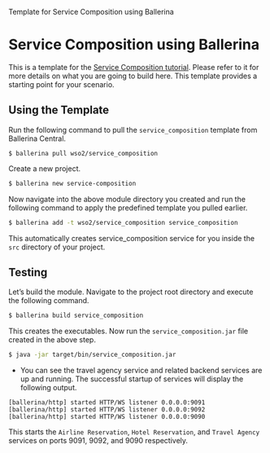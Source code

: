 Template for Service Composition using Ballerina

# Service Composition using Ballerina

This is a template for the [Service Composition tutorial](https://ei.docs.wso2.com/en/latest/ballerina-integrator/learn/tutorials/integration-patterns-and-soa/service-composition/1/). Please refer to it for more details on what you are going to build here. This template provides a starting point for your scenario. 

## Using the Template

Run the following command to pull the `service_composition` template from Ballerina Central.

```
$ ballerina pull wso2/service_composition
```

Create a new project.

```bash
$ ballerina new service-composition
```

Now navigate into the above module directory you created and run the following command to apply the predefined template you pulled earlier.

```bash
$ ballerina add -t wso2/service_composition service_composition
```

This automatically creates service_composition service for you inside the `src` directory of your project.  

## Testing

Let’s build the module. Navigate to the project root directory and execute the following command.

```bash
$ ballerina build service_composition
```

This creates the executables. Now run the `service_composition.jar` file created in the above step. 
```bash
$ java -jar target/bin/service_composition.jar
```

- You can see the travel agency service and related backend services are up and running. The successful startup of services will display the following output.
```
[ballerina/http] started HTTP/WS listener 0.0.0.0:9091
[ballerina/http] started HTTP/WS listener 0.0.0.0:9092
[ballerina/http] started HTTP/WS listener 0.0.0.0:9090
```
This starts the `Airline Reservation`, `Hotel Reservation`, and `Travel Agency` services on ports 9091, 9092, and 9090 respectively.
